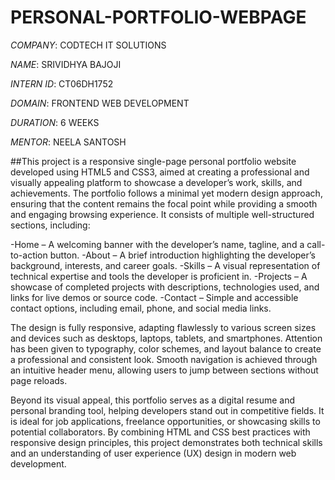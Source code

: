 # PERSONAL-PORTFOLIO-WEBPAGE

*COMPANY*: CODTECH IT SOLUTIONS

*NAME*: SRIVIDHYA BAJOJI

*INTERN ID*: CT06DH1752

*DOMAIN*: FRONTEND WEB DEVELOPMENT

*DURATION*: 6 WEEKS

*MENTOR*: NEELA SANTOSH

##This project is a responsive single-page personal portfolio website developed using HTML5 and CSS3, aimed at creating a professional and visually appealing platform to showcase a developer’s work, skills, and achievements. The portfolio follows a minimal yet modern design approach, ensuring that the content remains the focal point while providing a smooth and engaging browsing experience. It consists of multiple well-structured sections, including:

-Home – A welcoming banner with the developer’s name, tagline, and a call-to-action button.
-About – A brief introduction highlighting the developer’s background, interests, and career goals.
-Skills – A visual representation of technical expertise and tools the developer is proficient in.
-Projects – A showcase of completed projects with descriptions, technologies used, and links for live demos or source code.
-Contact – Simple and accessible contact options, including email, phone, and social media links.

The design is fully responsive, adapting flawlessly to various screen sizes and devices such as desktops, laptops, tablets, and smartphones. Attention has been given to typography, color schemes, and layout balance to create a professional and consistent look. Smooth navigation is achieved through an intuitive header menu, allowing users to jump between sections without page reloads.

Beyond its visual appeal, this portfolio serves as a digital resume and personal branding tool, helping developers stand out in competitive fields. It is ideal for job applications, freelance opportunities, or showcasing skills to potential collaborators. By combining HTML and CSS best practices with responsive design principles, this project demonstrates both technical skills and an understanding of user experience (UX) design in modern web development.



